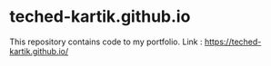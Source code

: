 # teched-kartik.github.io
This repository contains code to my portfolio. Link : https://teched-kartik.github.io/
